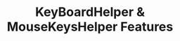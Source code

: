 ﻿---
lang: en
title: KeyBoardHelper & MouseKeysHelper Features
sections:
  - section_id: features
    type: section_content
    background: gray
    image: /:pagelang:/images/KeyBoardHelper/0.png
    image_alt: Main Screen of KeyBoardHelper & MouseJoyHelper
    title: KeyBoardHelper & MouseJoyHelper
    content: >-
          With ***KeyBoardHelper*** & ***MouseKeysHelper*** you can control the keystrokes, and to move your mouse pointier with your keyboard
  - section_id: features
    type: section_content
    background: gray
    image: /:pagelang:/images/KeyBoardHelper/1.png
    image_alt: KeyBoardHelper configuration to help with keystroke issues
    title:  KeyBoardHelper
    content: >-
      Are you having trouble pressing the keys?


      *** KeyBoardHelper *** can help you!
    

      * Decide if you want the KeyBoardHelper assistant to be activated when MouseHelper starts up

      * Indicates how long you must hold down a key for it to be considered good
      
      * You can also indicate how long to wait for the key to be repeated for the first time
      * 
  - section_id: features
    type: section_content
    background: gray
    image: /:pagelang:/images/KeyBoardHelper/2.png
    image_alt: to control configuration to control the mouse pointer with the keyboard
    title:  MouseKeysHelper
    content: >-
      
      Do you need the keyboard to operate the mouse?
      
      With *** MouseKeysHelper *** you can get it!


      * Decide if you want the MouseKeysHelper assistant to be activated when MouseHelper starts
      
      * Indicates the speed of the pointer when moving it with the keyboard

      * You can assign the keys that will be used to move the mouse, click left, right, etc ...
      
seo:
  title: KeyBoardHelper & MouseKeysHelper Features
  description: KeyBoardHelper & MouseKeysHelper Features
  extra:
    - name: 'og:type'
      value: website
      keyName: property
    - name: 'og:title'
      value: KeyBoardHelper & MouseKeysHelper Features
      keyName: property
    - name: 'og:description'
      value: KeyBoardHelper & MouseKeysHelper Features
      keyName: property
    - name: 'og:image'
      value: /:pagelang:/images/KeyBoardHelper/0.png
      keyName: property
      relativeUrl: true
    - name: 'twitter:card'
      value: summary_large_image
    - name: 'twitter:title'
      value: KeyBoardHelper & MouseKeysHelper Features
    - name: 'twitter:description'
      value: This is the features page of KeyBoardHelper & MouseKeysHelper
    - name: 'twitter:image'
      value: /:pagelang:/images/KeyBoardHelper/0.png
      relativeUrl: true
layout: landing
---
